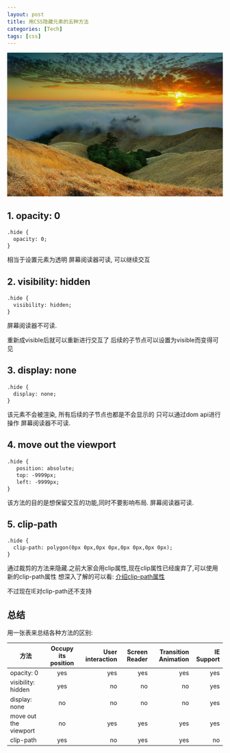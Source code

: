 ```yaml
---
layout: post
title: 用CSS隐藏元素的五种方法
categories: [Tech]
tags: [css]
---
```


![](/images/Bing_710.JPG)

## 1. opacity: 0


    .hide {
      opacity: 0;
    }

相当于设置元素为透明
屏幕阅读器可读, 可以继续交互

## 2. visibility: hidden

    .hide {
      visibility: hidden;
    }

屏幕阅读器不可读.

重新成visible后就可以重新进行交互了
后续的子节点可以设置为visible而变得可见

## 3. display: none

	.hide {
      display: none;
	}

该元素不会被渲染, 所有后续的子节点也都是不会显示的
只可以通过dom api进行操作
屏幕阅读器不可读.

## 4. move out the viewport

	.hide {
	   position: absolute;
	   top: -9999px;
	   left: -9999px;
	}

该方法的目的是想保留交互的功能,同时不要影响布局.
屏幕阅读器可读.

## 5. clip-path

	.hide {
	  clip-path: polygon(0px 0px,0px 0px,0px 0px,0px 0px);
	}

通过裁剪的方法来隐藏.之前大家会用clip属性,现在clip属性已经废弃了,可以使用新的clip-path属性
想深入了解的可以看: [介绍clip-path属性](https://www.sitepoint.com/introducing-css-clip-path-property/)

不过现在IE对clip-path还不支持

## 总结

用一张表来总结各种方法的区别:

| 方法        | Occupy its position | User interaction  | Screen Reader | Transition Animation| IE Support |
| ------------- |:-------------:| -----:|-----:|-----:|-----:|
| opacity: 0      | yes | yes | yes | yes | yes |
| visibility: hidden | yes | no | no | no | yes |
| display: none | no | no | no | no | yes |
| move out the viewport | no | yes | yes | yes | yes |
| clip-path | yes | no |yes| yes | no |
